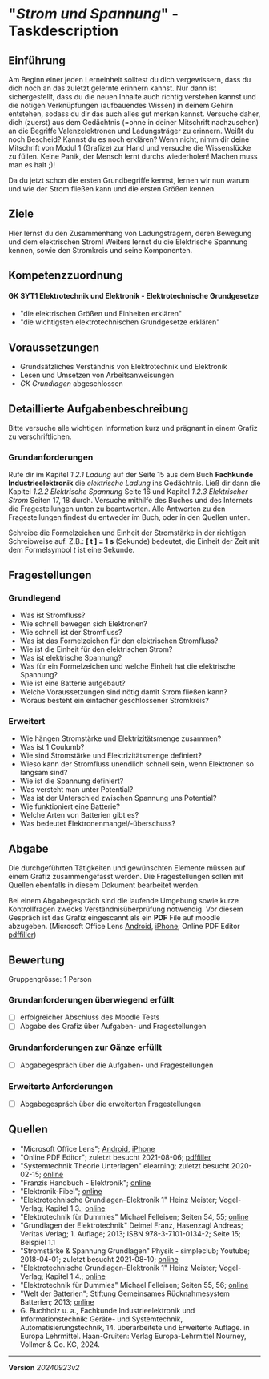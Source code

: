 # "*Strom und Spannung*" - Taskdescription

## Einführung
Am Beginn einer jeden Lerneinheit solltest du dich vergewissern, dass du dich noch an das zuletzt gelernte erinnern kannst. Nur dann ist sichergestellt, dass du die neuen Inhalte auch richtig verstehen kannst und die nötigen Verknüpfungen (aufbauendes Wissen) in deinem Gehirn entstehen, sodass du dir das auch alles gut merken kannst. Versuche daher, dich (zuerst) aus dem Gedächtnis (=ohne in deiner Mitschrift nachzusehen) an die Begriffe Valenzelektronen und Ladungsträger zu erinnern. Weißt du noch Bescheid? Kannst du es noch erklären? Wenn nicht, nimm dir deine Mitschrift von Modul 1 (Grafize) zur Hand und versuche die Wissenslücke zu füllen. Keine Panik, der Mensch lernt durchs wiederholen! Machen muss man es halt ;)!

Da du jetzt schon die ersten Grundbegriffe kennst, lernen wir nun warum und wie der Strom fließen kann und die ersten Größen kennen.

## Ziele
Hier lernst du den Zusammenhang von Ladungsträgern, deren Bewegung und dem elektrischen Strom! Weiters lernst du die Elektrische Spannung kennen, sowie den Stromkreis und seine Komponenten.

## Kompetenzzuordnung

#### GK SYT1  Elektrotechnik und Elektronik - Elektrotechnische Grundgesetze

* "die elektrischen Größen und Einheiten erklären"
* "die wichtigsten elektrotechnischen Grundgesetze erklären"

## Voraussetzungen

* Grundsätzliches Verständnis von Elektrotechnik und Elektronik
* Lesen und Umsetzen von Arbeitsanweisungen
* *GK Grundlagen* abgeschlossen

## Detaillierte Aufgabenbeschreibung
Bitte versuche alle wichtigen Information kurz und prägnant in einem Grafiz zu verschriftlichen.

### Grundanforderungen
Rufe dir im Kapitel *1.2.1 Ladung* auf der Seite 15 aus dem Buch **Fachkunde Industrieelektronik** die *elektrische Ladung* ins Gedächtnis. Ließ dir dann die Kapitel *1.2.2 Elektrische Spannung* Seite 16 und Kapitel *1.2.3 Elektrischer Strom* Seiten 17, 18 durch. Versuche mithilfe des Buches und des Internets die Fragestellungen unten zu beantworten. Alle Antworten zu den Fragestellungen findest du entweder im Buch, oder in den Quellen unten.

Schreibe die Formelzeichen und Einheit der Stromstärke in der richtigen Schreibweise auf. Z.B.: **[ t ] = 1 s** (Sekunde) bedeutet, die Einheit der Zeit mit dem Formelsymbol *t* ist eine Sekunde.


## Fragestellungen

### Grundlegend

* Was ist Stromfluss?
* Wie schnell bewegen sich Elektronen?
* Wie schnell ist der Stromfluss?
* Was ist das Formelzeichen für den elektrischen Stromfluss?
* Wie ist die Einheit für den elektrischen Strom?
* Was ist elektrische Spannung?
* Was für ein Formelzeichen und welche Einheit hat die elektrische Spannung?
* Wie ist eine Batterie aufgebaut?
* Welche Voraussetzungen sind nötig damit Strom fließen kann?
* Woraus besteht ein einfacher geschlossener Stromkreis?

### Erweitert

* Wie hängen Stromstärke und Elektrizitätsmenge zusammen?
* Was ist 1 Coulumb?
* Wie sind Stromstärke und Elektrizitätsmenge definiert?
* Wieso kann der Stromfluss unendlich schnell sein, wenn Elektronen so langsam sind?
* Wie ist die Spannung definiert?
* Was versteht man unter Potential?
* Was ist der Unterschied zwischen Spannung uns Potential?
* Wie funktioniert eine Batterie?
* Welche Arten von Batterien gibt es?
* Was bedeutet Elektronenmangel/-überschuss?

## Abgabe
Die durchgeführten Tätigkeiten und gewünschten Elemente müssen auf einem Grafiz zusammengefasst werden. Die Fragestellungen sollen mit Quellen ebenfalls in diesem Dokument bearbeitet werden.

Bei einem Abgabegespräch sind die laufende Umgebung sowie kurze Kontrollfragen zwecks Verständnisüberprüfung notwendig. Vor diesem Gespräch ist das Grafiz eingescannt als ein **PDF** File auf moodle abzugeben. (Microsoft Office Lens [Android](https://play.google.com/store/apps/details?id=com.microsoft.office.officelens&hl=de_AT&gl=US), [iPhone](https://apps.apple.com/at/app/microsoft-office-lens-pdf-scan/id975925059); Online PDF Editor [pdffiller](https://www.pdffiller.com/de/))

## Bewertung
Gruppengrösse: 1 Person
### Grundanforderungen **überwiegend erfüllt**
- [ ] erfolgreicher Abschluss des Moodle Tests
- [ ] Abgabe des Grafiz über Aufgaben- und Fragestellungen 
### Grundanforderungen **zur Gänze erfüllt**
- [ ] Abgabegespräch über die Aufgaben- und Fragestellungen
### Erweiterte Anforderungen

- [ ] Abgabegespräch über die erweiterten Fragestellungen

## Quellen
* "Microsoft Office Lens";  [Android](https://play.google.com/store/apps/details?id=com.microsoft.office.officelens&hl=de_AT&gl=US), [iPhone](https://apps.apple.com/at/app/microsoft-office-lens-pdf-scan/id975925059)
* "Online PDF Editor"; zuletzt besucht 2021-08-06; [pdffiller](https://www.pdffiller.com/de/)
* "Systemtechnik Theorie Unterlagen" elearning; zuletzt besucht 2020-02-15; [online](https://elearning.tgm.ac.at/course/view.php?id=199#section-2)
* "Franzis Handbuch - Elektronik"; [online](https://elearning.tgm.ac.at/mod/resource/view.php?id=3513)
* "Elektronik-Fibel"; [online](https://elearning.tgm.ac.at/mod/resource/view.php?id=3512)
* "Elektrotechnische Grundlagen–Elektronik 1" Heinz Meister; Vogel-Verlag; Kapitel 1.3.; [online](https://elearning.tgm.ac.at/pluginfile.php/11003/mod_folder/content/0/Elektrotechnische%20Grundlagen%20Elektronik%201%20-%20Heinz%20Meister%20-%20Kapitel%201_3.pdf)
* "Elektrotechnik für Dummies" Michael Felleisen; Seiten 54, 55; [online](https://elearning.tgm.ac.at/pluginfile.php/11003/mod_folder/content/0/Elektrotechnik%20f%C3%BCr%20Dummies%20-%20Michael%20Felleisen%20-%20Seite%2054_55.pdf)
* "Grundlagen der Elektrotechnik" Deimel Franz, Hasenzagl Andreas; Veritas Verlag; 1. Auflage; 2013; ISBN 978-3-7101-0134-2; Seite 15; Beispiel 1.1
* "Stromstärke & Spannung Grundlagen" Physik - simpleclub; Youtube; 2018-04-01; zuletzt besucht 2021-08-10; [online](https://www.youtube.com/watch?v=irh9kFv68sA&ab_channel=Physik-simpleclub)
* "Elektrotechnische Grundlagen–Elektronik 1" Heinz Meister; Vogel-Verlag; Kapitel 1.4.; [online](https://elearning.tgm.ac.at/pluginfile.php/11003/mod_folder/content/0/Elektrotechnische%20Grundlagen%20Elektronik%201%20-%20Heinz%20Meister%20-%20Kapitel%201_4.pdf)
* "Elektrotechnik für Dummies" Michael Felleisen; Seiten 55, 56; [online](https://elearning.tgm.ac.at/pluginfile.php/11003/mod_folder/content/0/Elektrotechnik%20f%C3%BCr%20Dummies%20-%20Michael%20Felleisen%20-%20Seite%2055_56.pdf)
* "Welt der Batterien"; Stiftung Gemeinsames Rücknahmesystem Batterien; 2013; [online](https://elearning.tgm.ac.at/pluginfile.php/11003/mod_folder/content/0/Welt_der_Batterien_2013.pdf)
* G. Buchholz u. a., Fachkunde Industrieelektronik und Informationstechnik: Geräte- und Systemtechnik, Automatisierungstechnik, 14. überarbeitete und Erweiterte Auflage. in Europa Lehrmittel. Haan-Gruiten: Verlag Europa-Lehrmittel Nourney, Vollmer & Co. KG, 2024.


---
**Version** *20240923v2*